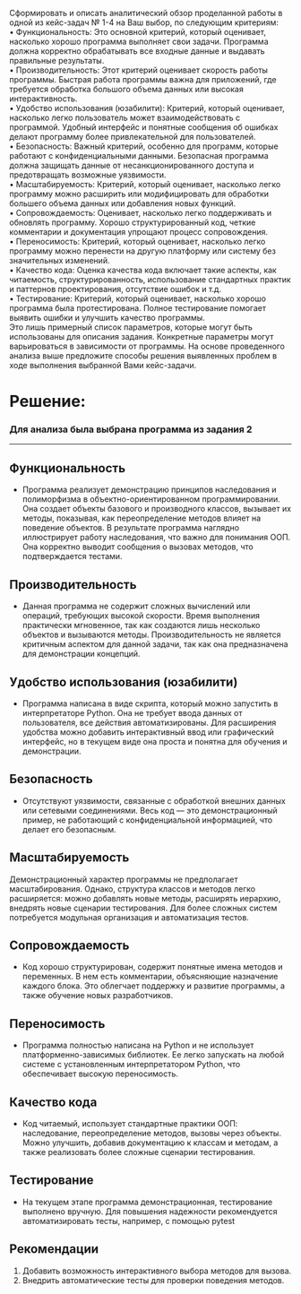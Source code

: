 Сформировать и описать аналитический обзор проделанной работы в одной из кейс-задач № 1-4 на Ваш выбор, по следующим критериям: <br>
    • Функциональность: Это основной критерий, который оценивает, насколько хорошо программа выполняет свои задачи. Программа должна корректно обрабатывать все входные данные и выдавать правильные результаты. <br>
    • Производительность: Этот критерий оценивает скорость работы программы. Быстрая работа программы важна для приложений, где требуется обработка большого объема данных или высокая интерактивность. <br>
    • Удобство использования (юзабилити): Критерий, который оценивает, насколько легко пользователь может взаимодействовать с программой. Удобный интерфейс и понятные сообщения об ошибках делают программу более привлекательной для пользователей. <br>
    • Безопасность: Важный критерий, особенно для программ, которые работают с конфиденциальными данными. Безопасная программа должна защищать данные от несанкционированного доступа и предотвращать возможные уязвимости. <br>
    • Масштабируемость: Критерий, который оценивает, насколько легко программу можно расширить или модифицировать для обработки большего объема данных или добавления новых функций. <br>
    • Сопровождаемость: Оценивает, насколько легко поддерживать и обновлять программу. Хорошо структурированный код, четкие комментарии и документация упрощают процесс сопровождения. <br>
    • Переносимость: Критерий, который оценивает, насколько легко программу можно перенести на другую платформу или систему без значительных изменений. <br>
    • Качество кода: Оценка качества кода включает такие аспекты, как читаемость, структурированность, использование стандартных практик и паттернов проектирования, отсутствие ошибок и т.д. <br>
    • Тестирование: Критерий, который оценивает, насколько хорошо программа была протестирована. Полное тестирование помогает выявить ошибки и улучшить качество программы.<br>
Это лишь примерный список параметров, которые могут быть использованы для описания задания. Конкретные параметры могут варьироваться в зависимости от программы.
На основе проведенного анализа выше предложите способы решения выявленных проблем в ходе выполнения выбранной Вами кейс-задачи.

# Решение: 
### Для анализа была выбрана программа из задания 2
---
## Функциональность
- Программа реализует демонстрацию принципов наследования и полиморфизма в объектно-ориентированном программировании. Она создает объекты базового и производного классов, вызывает их методы, показывая, как переопределение методов влияет на поведение объектов. В результате программа наглядно иллюстрирует работу наследования, что важно для понимания ООП. Она корректно выводит сообщения о вызовах методов, что подтверждается тестами.

## Производительность
- Данная программа не содержит сложных вычислений или операций, требующих высокой скорости. Время выполнения практически мгновенное, так как создаются лишь несколько объектов и вызываются методы. Производительность не является критичным аспектом для данной задачи, так как она предназначена для демонстрации концепций.

## Удобство использования (юзабилити)
- Программа написана в виде скрипта, который можно запустить в интерпретаторе Python. Она не требует ввода данных от пользователя, все действия автоматизированы. Для расширения удобства можно добавить интерактивный ввод или графический интерфейс, но в текущем виде она проста и понятна для обучения и демонстрации.

## Безопасность
- Отсутствуют уязвимости, связанные с обработкой внешних данных или сетевыми соединениями. Весь код — это демонстрационный пример, не работающий с конфиденциальной информацией, что делает его безопасным.
## Масштабируемость
Демонстрационный характер программы не предполагает масштабирования. Однако, структура классов и методов легко расширяется: можно добавлять новые методы, расширять иерархию, внедрять новые сценарии тестирования. Для более сложных систем потребуется модульная организация и автоматизация тестов.

## Сопровождаемость
- Код хорошо структурирован, содержит понятные имена методов и переменных. В нем есть комментарии, объясняющие назначение каждого блока. Это облегчает поддержку и развитие программы, а также обучение новых разработчиков.

## Переносимость
- Программа полностью написана на Python и не использует платформенно-зависимых библиотек. Ее легко запускать на любой системе с установленным интерпретатором Python, что обеспечивает высокую переносимость.

## Качество кода
- Код читаемый, использует стандартные практики ООП: наследование, переопределение методов, вызовы через объекты. Можно улучшить, добавив документацию к классам и методам, а также реализовать более сложные сценарии тестирования.
## Тестирование
- На текущем этапе программа демонстрационная, тестирование выполнено вручную. Для повышения надежности рекомендуется автоматизировать тесты, например, с помощью pytest


## Рекомендации
1. Добавить возможность интерактивного выбора методов для вызова. 
2. Внедрить автоматические тесты для проверки поведения методов.

